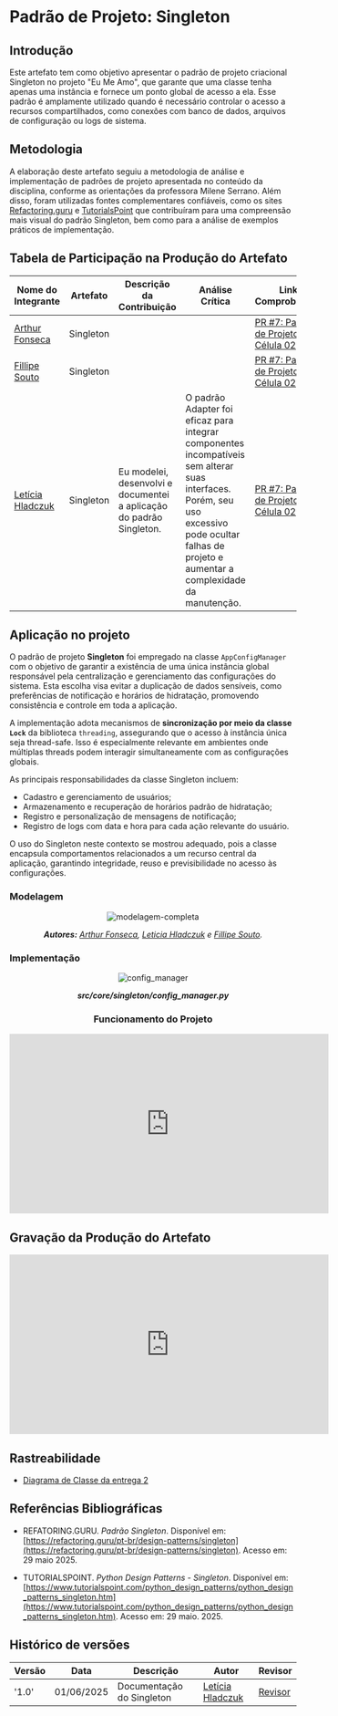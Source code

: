 # __Padrão de Projeto: Singleton__

## __Introdução__

Este artefato tem como objetivo apresentar o padrão de projeto criacional Singleton no projeto "Eu Me Amo", que garante que uma classe tenha apenas uma instância e fornece um ponto global de acesso a ela. Esse padrão é amplamente utilizado quando é necessário controlar o acesso a recursos compartilhados, como conexões com banco de dados, arquivos de configuração ou logs de sistema.

## __Metodologia__

A elaboração deste artefato seguiu a metodologia de análise e implementação de padrões de projeto apresentada no conteúdo da disciplina, conforme as orientações da professora Milene Serrano. Além disso, foram utilizadas fontes complementares confiáveis, como os sites [Refactoring.guru](https://refactoring.guru/pt-br/design-patterns/singleton) e [TutorialsPoint](https://www.tutorialspoint.com/python_design_patterns/python_design_patterns_singleton.htm) que contribuíram para uma compreensão mais visual do padrão Singleton, bem como para a análise de exemplos práticos de implementação.

## __Tabela de Participação na Produção do Artefato__
<center>

| <center>Nome do<br>Integrante | <center>Artefato | <center>Descrição da<br>Contribuição | <center>Análise Crítica | <center>Link Comprobatório |
|------------|----------|------------|------------|---------|
|  [Arthur Fonseca](https://github.com/arthurfonsecaa)| Singleton | |  | [PR #7: Padrões de Projeto: Célula 02](https://github.com/UnBArqDsw2025-1-Turma01/2025.1-T01-_G3_EuMeAmo_Entrega_03/pull/7)|
|  [Fillipe Souto](https://github.com/fillipeb50)| Singleton | | | [PR #7: Padrões de Projeto: Célula 02](https://github.com/UnBArqDsw2025-1-Turma01/2025.1-T01-_G3_EuMeAmo_Entrega_03/pull/7)|
|  [Letícia Hladczuk](https://github.com/HladczukLe)| Singleton | Eu modelei, desenvolvi e documentei a aplicação do padrão Singleton. | O padrão Adapter foi eficaz para integrar componentes incompatíveis sem alterar suas interfaces. Porém, seu uso excessivo pode ocultar falhas de projeto e aumentar a complexidade da manutenção.| [PR #7: Padrões de Projeto: Célula 02](https://github.com/UnBArqDsw2025-1-Turma01/2025.1-T01-_G3_EuMeAmo_Entrega_03/pull/7)|

</center>


## __Aplicação no projeto__


O padrão de projeto **Singleton** foi empregado na classe `AppConfigManager` com o objetivo de garantir a existência de uma única instância global responsável pela centralização e gerenciamento das configurações do sistema. Esta escolha visa evitar a duplicação de dados sensíveis, como preferências de notificação e horários de hidratação, promovendo consistência e controle em toda a aplicação.

A implementação adota mecanismos de **sincronização por meio da classe `Lock`** da biblioteca `threading`, assegurando que o acesso à instância única seja thread-safe. Isso é especialmente relevante em ambientes onde múltiplas threads podem interagir simultaneamente com as configurações globais.

As principais responsabilidades da classe Singleton incluem:

- Cadastro e gerenciamento de usuários;
- Armazenamento e recuperação de horários padrão de hidratação;
- Registro e personalização de mensagens de notificação;
- Registro de logs com data e hora para cada ação relevante do usuário.

O uso do Singleton neste contexto se mostrou adequado, pois a classe encapsula comportamentos relacionados a um recurso central da aplicação, garantindo integridade, reuso e previsibilidade no acesso às configurações.

### __Modelagem__

<center>

![modelagem-completa](../assets/celula02/adapter/modelagem-completa.png)

_**Autores:** [Arthur Fonseca](), [Leticia Hladczuk]() e [Fillipe Souto]()._

</center>

### __Implementação__

<center>

![config_manager](../assets/celula02/singleton/config_manager.png)

_**src/core/singleton/config_manager.py**_

### __Funcionamento do Projeto__

<iframe width="560" height="315" src="https://www.youtube.com/embed/zfsI5L--x5c?si=MzqqcT8fHyHleIi1&amp;start=148" title="YouTube video player" frameborder="0" allow="accelerometer; autoplay; clipboard-write; encrypted-media; gyroscope; picture-in-picture; web-share" referrerpolicy="strict-origin-when-cross-origin" allowfullscreen></iframe>

</center>


## __Gravação da Produção do Artefato__

<center>

<iframe width="560" height="315" src="https://www.youtube.com/embed/hBBzDHLvbuk?si=dSW_9b035BPHkdQc" title="YouTube video player" frameborder="0" allow="accelerometer; autoplay; clipboard-write; encrypted-media; gyroscope; picture-in-picture; web-share" referrerpolicy="strict-origin-when-cross-origin" allowfullscreen></iframe>

</center>

## __Rastreabilidade__

- [Diagrama de Classe da entrega 2](https://unbarqdsw2025-1-turma01.github.io/2025.1-T01-_G3_EuMeAmo_Entrega_02/#/Modelagem/2.1.1.DiagramaDeClasses)

## __Referências Bibliográficas__

- REFATORING.GURU. *Padrão Singleton*. Disponível em: [https://refactoring.guru/pt-br/design-patterns/singleton](https://refactoring.guru/pt-br/design-patterns/singleton). Acesso em: 29 maio 2025.

- TUTORIALSPOINT. *Python Design Patterns - Singleton*. Disponível em: [https://www.tutorialspoint.com/python_design_patterns/python_design_patterns_singleton.htm](https://www.tutorialspoint.com/python_design_patterns/python_design_patterns_singleton.htm). Acesso em: 29 maio. 2025.


## __Histórico de versões__

| Versão | Data | Descrição | Autor | Revisor |
|--------|------|-----------|-------|---------|
| '1.0'  | 01/06/2025 | Documentação do Singleton | [Letícia Hladczuk](https://github.com/HladczukLe) | [Revisor]()| 